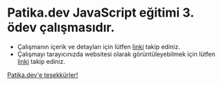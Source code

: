 # Patika.dev JavaScript eğitimi 3. ödev çalışmasıdır. 

* Çalışmanın içerik ve detayları için lütfen [linki](https://academy.patika.dev/courses/javascript/odev3) takip ediniz.
* Çalışmayı tarayıcınızda websitesi olarak görüntüleyebilmek için lütfen [linki](https://dilara-koc.github.io/patikadev-js-kategorisi/js_hw3/) takip ediniz.

[Patika.dev'e teşekkürler!](https://www.patika.dev/tr) 